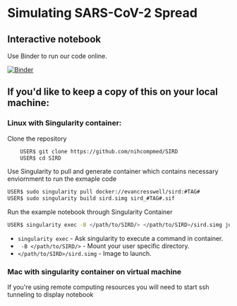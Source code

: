 # Simulating SARS-CoV-2 Spread
## Interactive notebook
Use Binder to run our code online.

[![Binder](https://mybinder.org/badge_logo.svg)](https://mybinder.org/v2/gh/nihcompmed/SIRD/master)

## If you'd like to keep a copy of this on your local machine:
### Linux with Singularity container:
Clone the repository
```bash
    USER$ git clone https://github.com/nihcompmed/SIRD
    USER$ cd SIRD
```
Use Singularity to pull and generate container which contains necessary enviornment to run the exmaple code
```bash
USER$ sudo singularity pull docker://evancresswell/sird:#TAG#
USER$ sudo singularity build sird.simg sird_#TAG#.sif
```
Run the example notebook through Singularity Container
```bash
USER$ singularity exec -B </path/to/SIRD/> </path/to/SIRD>/sird.simg jupyter notebook SIRD_example.ipynb
```
* ``singularity exec`` - Ask singularity to execute a command in container.
* `` -B </path/to/SIRD/>`` - Mount your user specific directory. 
* ``</path/to/SIRD>/sird.simg`` - Image to launch.

### Mac with singularity container on virtual machine

If you're using remote computing resources you will need to start ssh tunneling to display notebook
